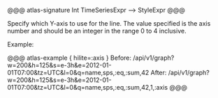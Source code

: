 @@@ atlas-signature
Int
TimeSeriesExpr
-->
StyleExpr
@@@

Specify which Y-axis to use for the line. The value specified is the axis number and should be
an integer in the range 0 to 4 inclusive.

Example:

@@@ atlas-example { hilite=:axis }
Before: /api/v1/graph?w=200&h=125&s=e-3h&e=2012-01-01T07:00&tz=UTC&l=0&q=name,sps,:eq,:sum,42
After: /api/v1/graph?w=200&h=125&s=e-3h&e=2012-01-01T07:00&tz=UTC&l=0&q=name,sps,:eq,:sum,42,1,:axis
@@@